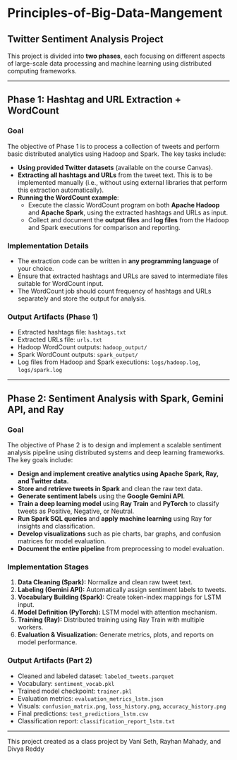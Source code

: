 # Principles-of-Big-Data-Mangement

## Twitter Sentiment Analysis Project

This project is divided into **two phases**, each focusing on different aspects of large-scale data processing and machine learning using distributed computing frameworks.

---
## Phase 1: Hashtag and URL Extraction + WordCount

### Goal

The objective of Phase 1 is to process a collection of tweets and perform basic distributed analytics using Hadoop and Spark. The key tasks include:
- **Using provided Twitter datasets** (available on the course Canvas).
- **Extracting all hashtags and URLs** from the tweet text. This is to be implemented manually (i.e., without using external libraries that perform this extraction automatically).
- **Running the WordCount example**:
  - Execute the classic WordCount program on both **Apache Hadoop** and **Apache Spark**, using the extracted hashtags and URLs as input.
  - Collect and document the **output files** and **log files** from the Hadoop and Spark executions for comparison and reporting.

### Implementation Details

- The extraction code can be written in **any programming language** of your choice.
- Ensure that extracted hashtags and URLs are saved to intermediate files suitable for WordCount input.
- The WordCount job should count frequency of hashtags and URLs separately and store the output for analysis.

### Output Artifacts (Phase 1)

- Extracted hashtags file: `hashtags.txt`
- Extracted URLs file: `urls.txt`
- Hadoop WordCount outputs: `hadoop_output/`
- Spark WordCount outputs: `spark_output/`
- Log files from Hadoop and Spark executions: `logs/hadoop.log`, `logs/spark.log`

---
## Phase 2: Sentiment Analysis with Spark, Gemini API, and Ray

### Goal

The objective of Phase 2 is to design and implement a scalable sentiment analysis pipeline using distributed systems and deep learning frameworks. The key goals include:

- **Design and implement creative analytics using Apache Spark, Ray, and Twitter data.**
- **Store and retrieve tweets in Spark** and clean the raw text data.
- **Generate sentiment labels** using the **Google Gemini API**.
- **Train a deep learning model** using **Ray Train** and **PyTorch** to classify tweets as Positive, Negative, or Neutral.
- **Run Spark SQL queries** and **apply machine learning** using Ray for insights and classification.
- **Develop visualizations** such as pie charts, bar graphs, and confusion matrices for model evaluation.
- **Document the entire pipeline** from preprocessing to model evaluation.

### Implementation Stages

1. **Data Cleaning (Spark):** Normalize and clean raw tweet text.
2. **Labeling (Gemini API):** Automatically assign sentiment labels to tweets.
3. **Vocabulary Building (Spark):** Create token-index mappings for LSTM input.
4. **Model Definition (PyTorch):** LSTM model with attention mechanism.
5. **Training (Ray):** Distributed training using Ray Train with multiple workers.
6. **Evaluation & Visualization:** Generate metrics, plots, and reports on model performance.

### Output Artifacts (Part 2)

- Cleaned and labeled dataset: `labeled_tweets.parquet`
- Vocabulary: `sentiment_vocab.pkl`
- Trained model checkpoint: `trainer.pkl`
- Evaluation metrics: `evaluation_metrics_lstm.json`
- Visuals: `confusion_matrix.png`, `loss_history.png`, `accuracy_history.png`
- Final predictions: `test_predictions_lstm.csv`
- Classification report: `classification_report_lstm.txt`

---

This project created as a class project by Vani Seth, Rayhan Mahady, and Divya Reddy
